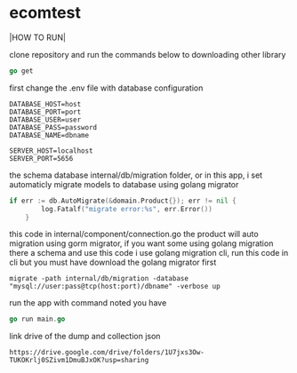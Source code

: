 # ecomtest

|HOW TO RUN|

clone repository and run the commands below to downloading other library
```go
go get
```
first change the .env file with database configuration
```
DATABASE_HOST=host
DATABASE_PORT=port
DATABASE_USER=user 
DATABASE_PASS=password
DATABASE_NAME=dbname

SERVER_HOST=localhost
SERVER_PORT=5656
```
the schema database internal/db/migration folder, or in this app, i set automaticly migrate models to database using golang migrator
```go
if err := db.AutoMigrate(&domain.Product{}); err != nil {
		log.Fatalf("migrate error:%s", err.Error())
	}
```  

this code in internal/component/connection.go
the product will auto migration using gorm migrator, if you want some using golang migration there a schema and use this code
i use golang migration cli, run this code in cli but you must have download the golang migrator first
```
migrate -path internal/db/migration -database "mysql://user:pass@tcp(host:port)/dbname" -verbose up
```

run the app with command noted you have 
```go
go run main.go
```


link drive of the dump and collection json

```
https://drive.google.com/drive/folders/1U7jxs3Ow-TUKOKrlj0SZivm1DmuBJxOK?usp=sharing
```